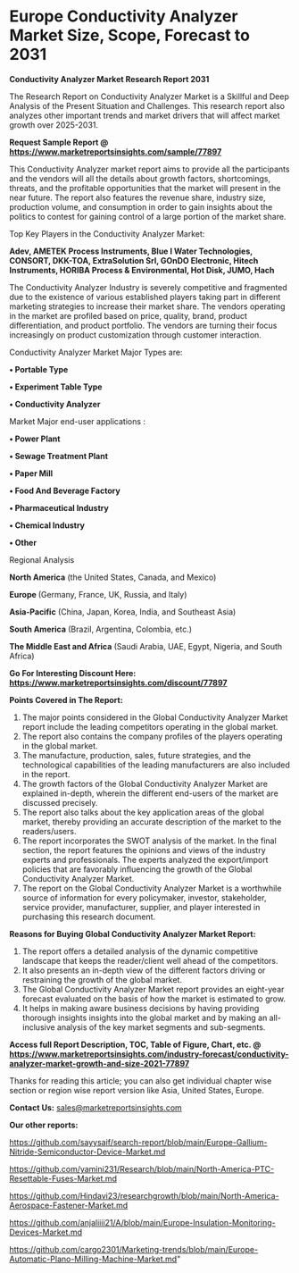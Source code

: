 # Europe Conductivity Analyzer Market Size, Scope, Forecast to 2031

<strong>Conductivity Analyzer Market Research Report 2031</strong>

The Research Report on Conductivity Analyzer Market is a Skillful and Deep Analysis of the Present Situation and Challenges. This research report also analyzes other important trends and market drivers that will affect market growth over 2025-2031.

<strong>Request Sample Report @ <a href=https://www.marketreportsinsights.com/sample/77897>https://www.marketreportsinsights.com/sample/77897</a></strong>

This Conductivity Analyzer market report aims to provide all the participants and the vendors will all the details about growth factors, shortcomings, threats, and the profitable opportunities that the market will present in the near future. The report also features the revenue share, industry size, production volume, and consumption in order to gain insights about the politics to contest for gaining control of a large portion of the market share.

Top Key Players in the Conductivity Analyzer Market:

<strong>Adev, AMETEK Process Instruments, Blue I Water Technologies, CONSORT, DKK-TOA, ExtraSolution Srl, GOnDO Electronic, Hitech Instruments, HORIBA Process & Environmental, Hot Disk, JUMO, Hach</strong>

The Conductivity Analyzer Industry is severely competitive and fragmented due to the existence of various established players taking part in different marketing strategies to increase their market share. The vendors operating in the market are profiled based on price, quality, brand, product differentiation, and product portfolio. The vendors are turning their focus increasingly on product customization through customer interaction.

Conductivity Analyzer Market Major Types are:

<strong>• Portable Type

• Experiment Table Type

• Conductivity Analyzer</strong>

Market Major end-user applications :

<strong>• Power Plant

• Sewage Treatment Plant

• Paper Mill

• Food And Beverage Factory

• Pharmaceutical Industry

• Chemical Industry

• Other</strong>

Regional Analysis

</u><strong><b>North America</b></strong> (the United States, Canada, and Mexico)

<strong><b>Europe </b></strong>(Germany, France, UK, Russia, and Italy)

<strong><b>Asia-Pacific</b></strong> (China, Japan, Korea, India, and Southeast Asia)

<strong><b>South America</b></strong> (Brazil, Argentina, Colombia, etc.)

<strong><b>The Middle East and Africa</b></strong> (Saudi Arabia, UAE, Egypt, Nigeria, and South Africa)

<strong>Go For Interesting Discount Here: <a href=https://www.marketreportsinsights.com/discount/77897>https://www.marketreportsinsights.com/discount/77897</a></strong>

<strong>Points Covered in The Report:</strong>
<ol>
  <li>The major points considered in the Global Conductivity Analyzer Market report include the leading competitors operating in the global market.</li>
  <li>The report also contains the company profiles of the players operating in the global market.</li>
  <li>The manufacture, production, sales, future strategies, and the technological capabilities of the leading manufacturers are also included in the report.</li>
  <li>The growth factors of the Global Conductivity Analyzer Market are explained in-depth, wherein the different end-users of the market are discussed precisely.</li>
  <li>The report also talks about the key application areas of the global market, thereby providing an accurate description of the market to the readers/users.</li>
  <li>The report incorporates the SWOT analysis of the market. In the final section, the report features the opinions and views of the industry experts and professionals. The experts analyzed the export/import policies that are favorably influencing the growth of the Global Conductivity Analyzer Market.</li>
  <li>The report on the Global Conductivity Analyzer Market is a worthwhile source of information for every policymaker, investor, stakeholder, service provider, manufacturer, supplier, and player interested in purchasing this research document.</li>
</ol>
<strong>Reasons for Buying Global Conductivity Analyzer Market Report:</strong>

<ol>
  <li>The report offers a detailed analysis of the dynamic competitive landscape that keeps the reader/client well ahead of the competitors.</li>
  <li>It also presents an in-depth view of the different factors driving or restraining the growth of the global market.</li>
  <li>The Global Conductivity Analyzer Market report provides an eight-year forecast evaluated on the basis of how the market is estimated to grow.</li>
  <li>It helps in making aware business decisions by having providing thorough insights insights into the global market and by making an all-inclusive analysis of the key market segments and sub-segments.</li>
</ol>
<strong>Access full Report Description, TOC, Table of Figure, Chart, etc. @ <a href=https://www.marketreportsinsights.com/industry-forecast/conductivity-analyzer-market-growth-and-size-2021-77897>https://www.marketreportsinsights.com/industry-forecast/conductivity-analyzer-market-growth-and-size-2021-77897</a></strong>


Thanks for reading this article; you can also get individual chapter wise section or region wise report version like Asia, United States, Europe.

<strong>Contact Us:</strong>
sales@marketreportsinsights.com

<strong>Our other reports:</strong>

<a href=https://github.com/sayysaif/search-report/blob/main/Europe-Gallium-Nitride-Semiconductor-Device-Market.md>https://github.com/sayysaif/search-report/blob/main/Europe-Gallium-Nitride-Semiconductor-Device-Market.md</a>

<a href=https://github.com/yamini231/Research/blob/main/North-America-PTC-Resettable-Fuses-Market.md>https://github.com/yamini231/Research/blob/main/North-America-PTC-Resettable-Fuses-Market.md</a>

<a href=https://github.com/Hindavi23/researchgrowth/blob/main/North-America-Aerospace-Fastener-Market.md>https://github.com/Hindavi23/researchgrowth/blob/main/North-America-Aerospace-Fastener-Market.md</a>

<a href=https://github.com/anjaliiii21/A/blob/main/Europe-Insulation-Monitoring-Devices-Market.md>https://github.com/anjaliiii21/A/blob/main/Europe-Insulation-Monitoring-Devices-Market.md</a>

<a href=https://github.com/cargo2301/Marketing-trends/blob/main/Europe-Automatic-Plano-Milling-Machine-Market.md>https://github.com/cargo2301/Marketing-trends/blob/main/Europe-Automatic-Plano-Milling-Machine-Market.md</a>"

